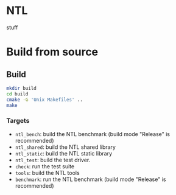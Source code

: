 # NTL

stuff

# Build from source

## Build

```sh
mkdir build
cd build
cmake -G 'Unix Makefiles' ..
make
```

### Targets

- `ntl_bench`: build the NTL benchmark (build mode "Release" is recommended)
- `ntl_shared`: build the NTL shared library
- `ntl_static`: build the NTL static library
- `ntl_test`: build the test driver.
- `check`: run the test suite
- `tools`: build the NTL tools
- `benchmark`: run the NTL benchmark (build mode "Release" is recommended)
